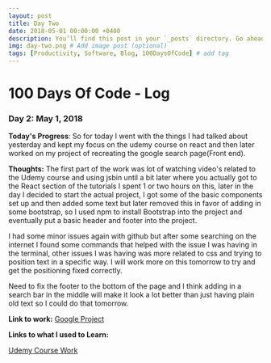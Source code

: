 ```yaml
---
layout: post
title: Day Two
date: 2018-05-01 00:00:00 +0400
description: You’ll find this post in your `_posts` directory. Go ahead and edit it and re-build the site to see your changes. # Add post description (optional)
img: day-two.png # Add image post (optional)
tags: [Productivity, Software, Blog, 100DaysOfCode] # add tag
---
```


# 100 Days Of Code - Log

### Day 2: May 1, 2018 

**Today's Progress**: So for today I went with the things I had talked about yesterday and kept my focus on the udemy course on react and then later worked on my project of recreating the google search page(Front end).

**Thoughts:** The first part of the work was lot of watching video's related to the Udemy course and using jsbin until a bit later where you actually got to the React section of the tutorials I spent 1 or two hours on this, later in the day I decided to start the actual project, I got some of the basic components set up and then added some text but later removed this in favor of adding in some bootstrap, so I used npm to install Bootstrap into the project and eventually put a basic header and footer into the project.

I had some minor issues again with github but after some searching on the internet I found some commands that helped with the issue I was having in the terminal, other issues I was having was more related to css and trying to position text in a specific way. I will work more on this tomorrow to try and get the positioning fixed correctly.

Need to fix the footer to the bottom of the page and I think adding in a search bar in the middle will make it look a lot better than just having plain old text so I could do that tomorrow.

**Link to work:** [Google Project](https://github.com/NathanScott85/google/)

**Links to what I used to Learn:** 

[Udemy Course Work](https://github.com/NathanScott85/react-complete-guide)
